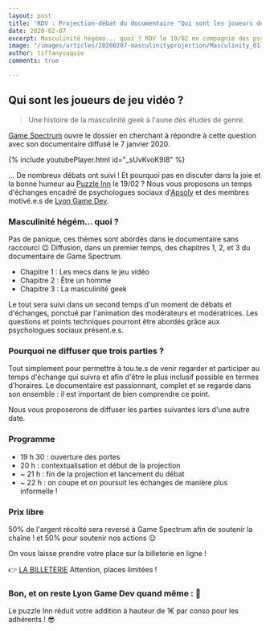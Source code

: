 ```yaml
---
layout: post
title: 'RDV : Projection-débat du documentaire "Qui sont les joueurs de jeu vidéo ?"'
date: 2020-02-07
excerpt: Masculinité hégémo... quoi ? RDV le 19/02 en compagnie des psychologues sociaux d' Apsoly autour du documentaire réalisé par Tom V. GameSpectrum...
image: "/images/articles/20200207-masculinityprojection/Masculinity_01.png"
author: tiffanyvaquie
comments: true

---
```

## Qui sont les joueurs de jeu vidéo ?

> Une histoire de la masculinité geek à l'aune des études de genre.

[Game Spectrum](https://www.youtube.com/user/XxIxostxX) ouvre le dossier en cherchant à répondre à cette question avec son documentaire diffusé le 7 janvier 2020.

{% include youtubePlayer.html id="_sUvKvoK9I8" %}

... De nombreux débats ont suivi ! Et pourquoi pas en discuter dans la joie et la bonne humeur au [Puzzle Inn](https://www.facebook.com/puzzleinnbar/) le 19/02 ? Nous vous proposons un temps d'échanges encadré de psychologues sociaux d'[Apsoly](https://apsoly.com) et des membres motivé.e.s de [Lyon Game Dev](https://lyongamedev.pro).

### Masculinité hégém... quoi ?

Pas de panique, ces thèmes sont abordés dans le documentaire sans raccourci 😉 Diffusion, dans un premier temps, des chapitres 1, 2, et 3 du documentaire de Game Spectrum.

  - Chapitre 1 : Les mecs dans le jeu vidéo
  - Chapitre 2 : Être un homme
  - Chapitre 3 : La masculinité geek

Le tout sera suivi dans un second temps d'un moment de débats et d'échanges, ponctué par l'animation des modérateurs et modératrices. Les questions et points techniques pourront être abordés grâce aux psychologues sociaux présent.e.s.

### Pourquoi ne diffuser que trois parties ?

Tout simplement pour permettre à tou.te.s de venir regarder et participer au temps d'échange qui suivra et afin d'être le plus inclusif possible en termes d'horaires. Le documentaire est passionnant, complet et se regarde dans son ensemble : il est important de bien comprendre ce point.

Nous vous proposerons de diffuser les parties suivantes lors d'une autre date.

### Programme

  - 19 h 30 : ouverture des portes
  - 20 h : contextualisation et début de la projection
  - ~ 21 h : fin de la projection et lancement du débat
  - ~ 22 h : on coupe et on poursuit les échanges de manière plus informelle !

### Prix libre

50% de l'argent récolté sera reversé à Game Spectrum afin de soutenir la chaîne !
et 50% pour soutenir nos actions 😉

On vous laisse prendre votre place sur la billeterie en ligne !

👉 [LA BILLETERIE](https://www.eventbrite.fr/e/billets-qui-sont-les-joueurs-de-jeu-video-projection-debat-93173242677)
Attention, places limitées !

### Bon, et on reste Lyon Game Dev quand même : 🍻

Le puzzle Inn réduit votre addition à hauteur de 1€ par conso pour les adhérents ! 😎